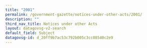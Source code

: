 ```yaml
---
title: "2001"
permalink: /government-gazette/notices-under-other-acts/2001/
description: ""
third_nav_title: Notices under other Acts
layout: datagovsg-v2-search
default_field: Subject
datagovsg-id: d_20ff9b7ac53c792b005c3cc08540c2e9
---
```

